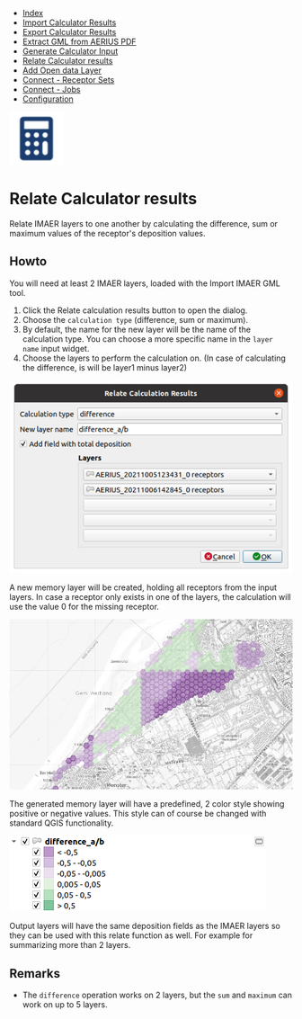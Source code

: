 * [Index](index.md)
* [Import Calculator Results](01_import_calc_results.md)
* [Export Calculator Results](02_export_calc_results.md)
* [Extract GML from AERIUS PDF](03_extract_gml_from_pdf.md)
* [Generate Calculator Input](04_generate_calc_input.md)
* [Relate Calculator results](05_relate_calc_results.md)
* [Add Open data Layer](06_open_data_layers.md)
* [Connect - Receptor Sets](07_connect_receptor_sets.md)
* [Connect - Jobs](08_connect_jobs.md)
* [Configuration](09_configuration.md)

<img src="img/icons/icon_relate_calc_results.svg" alt="button" width="96"/>

# Relate Calculator results

Relate IMAER layers to one another by calculating the difference, sum or maximum values
of the receptor's deposition values.

## Howto

You will need at least 2 IMAER layers, loaded with the Import IMAER GML tool.

1. Click the Relate calculation results button to open the dialog.
2. Choose the `calculation type` (difference, sum or maximum).
3. By default, the name for the new layer will be the name of the calculation type.
You can choose a more specific name in the `layer name` input widget.
4. Choose the layers to perform the calculation on. (In case of calculating the difference, is will be layer1 minus layer2)

![dialog](img/relate_calc_results_dlg.png)

A new memory layer will be created, holding all receptors from the input layers. In case a receptor only exists in one of the layers, the calculation will use the value 0 for the missing receptor.

![dialog](img/relate_calc_results_map.png)

The generated memory layer will have a predefined, 2 color style showing positive or negative values. This style can of course be changed with standard QGIS functionality.

![dialog](img/relate_calc_results_legend.png)

Output layers will have the same deposition fields as the IMAER layers so they can be used with this relate function as well. For example for summarizing more than 2 layers.

## Remarks

* The `difference` operation works on 2 layers, but the `sum` and `maximum` can work
on up to 5 layers.
